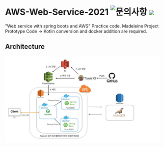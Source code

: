 # AWS-Web-Service-2021 ![문의사항](https://img.shields.io/badge/%EB%AC%B8%EC%9D%98%ED%95%98%EA%B8%B0-pooreumsunny%40gamil.com-green) ![](https://img.shields.io/badge/category-toy-yellow)

"Web service with spring boots and AWS" Practice code. Madeleine Project Prototype Code -> Kotlin conversion and docker
addition are required.

## Architecture

<img src="./image/archi.JPG"></img>
